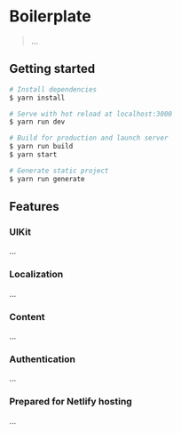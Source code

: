 # Boilerplate

> ...

## Getting started

``` bash
# Install dependencies
$ yarn install

# Serve with hot reload at localhost:3000
$ yarn run dev

# Build for production and launch server
$ yarn run build
$ yarn start

# Generate static project
$ yarn run generate
```

## Features

### UIKit

...

### Localization

...

### Content

...

### Authentication

...


### Prepared for Netlify hosting

...
